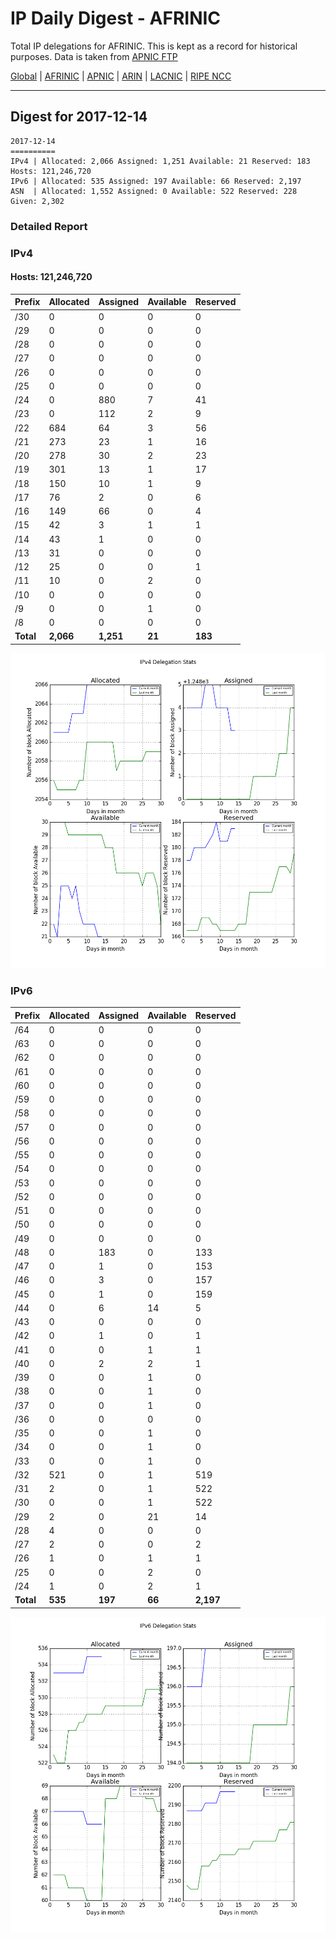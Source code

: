 # IP Daily Digest - AFRINIC

Total IP delegations for AFRINIC. This is kept as a record for historical purposes. Data is taken from [APNIC FTP](https://ftp.apnic.net/)

[Global](https://github.com/csmets/IP-Daily-Digest) | [AFRINIC](https://github.com/csmets/IP-Daily-Digest/tree/master/archives/AFRINIC) | [APNIC](https://github.com/csmets/IP-Daily-Digest/tree/master/archives/APNIC) | [ARIN](https://github.com/csmets/IP-Daily-Digest/tree/master/archives/ARIN) | [LACNIC](https://github.com/csmets/IP-Daily-Digest/tree/master/archives/LACNIC) | [RIPE NCC](https://github.com/csmets/IP-Daily-Digest/tree/master/archives/RIPE_NCC)

---

## Digest for 2017-12-14
```
2017-12-14
==========
IPv4 | Allocated: 2,066 Assigned: 1,251 Available: 21 Reserved: 183 Hosts: 121,246,720
IPv6 | Allocated: 535 Assigned: 197 Available: 66 Reserved: 2,197
ASN  | Allocated: 1,552 Assigned: 0 Available: 522 Reserved: 228 Given: 2,302
```

### Detailed Report

### IPv4

#### Hosts: **121,246,720**

| Prefix | Allocated | Assigned | Available | Reserved |
| ----- | ----- | ----- | ----- | ----- |
| /30 | 0 | 0 | 0 | 0 |
| /29 | 0 | 0 | 0 | 0 |
| /28 | 0 | 0 | 0 | 0 |
| /27 | 0 | 0 | 0 | 0 |
| /26 | 0 | 0 | 0 | 0 |
| /25 | 0 | 0 | 0 | 0 |
| /24 | 0 | 880 | 7 | 41 |
| /23 | 0 | 112 | 2 | 9 |
| /22 | 684 | 64 | 3 | 56 |
| /21 | 273 | 23 | 1 | 16 |
| /20 | 278 | 30 | 2 | 23 |
| /19 | 301 | 13 | 1 | 17 |
| /18 | 150 | 10 | 1 | 9 |
| /17 | 76 | 2 | 0 | 6 |
| /16 | 149 | 66 | 0 | 4 |
| /15 | 42 | 3 | 1 | 1 |
| /14 | 43 | 1 | 0 | 0 |
| /13 | 31 | 0 | 0 | 0 |
| /12 | 25 | 0 | 0 | 1 |
| /11 | 10 | 0 | 2 | 0 |
| /10 | 0 | 0 | 0 | 0 |
| /9 | 0 | 0 | 1 | 0 |
| /8 | 0 | 0 | 0 | 0 |
| **Total** | **2,066** | **1,251** | **21** | **183** |

![ipv4-stats](ipv4-figure.png)

### IPv6

| Prefix | Allocated | Assigned | Available | Reserved |
| ----- | ----- | ----- | ----- | ----- |
| /64 | 0 | 0 | 0 | 0 |
| /63 | 0 | 0 | 0 | 0 |
| /62 | 0 | 0 | 0 | 0 |
| /61 | 0 | 0 | 0 | 0 |
| /60 | 0 | 0 | 0 | 0 |
| /59 | 0 | 0 | 0 | 0 |
| /58 | 0 | 0 | 0 | 0 |
| /57 | 0 | 0 | 0 | 0 |
| /56 | 0 | 0 | 0 | 0 |
| /55 | 0 | 0 | 0 | 0 |
| /54 | 0 | 0 | 0 | 0 |
| /53 | 0 | 0 | 0 | 0 |
| /52 | 0 | 0 | 0 | 0 |
| /51 | 0 | 0 | 0 | 0 |
| /50 | 0 | 0 | 0 | 0 |
| /49 | 0 | 0 | 0 | 0 |
| /48 | 0 | 183 | 0 | 133 |
| /47 | 0 | 1 | 0 | 153 |
| /46 | 0 | 3 | 0 | 157 |
| /45 | 0 | 1 | 0 | 159 |
| /44 | 0 | 6 | 14 | 5 |
| /43 | 0 | 0 | 0 | 0 |
| /42 | 0 | 1 | 0 | 1 |
| /41 | 0 | 0 | 1 | 1 |
| /40 | 0 | 2 | 2 | 1 |
| /39 | 0 | 0 | 1 | 0 |
| /38 | 0 | 0 | 1 | 0 |
| /37 | 0 | 0 | 1 | 0 |
| /36 | 0 | 0 | 0 | 0 |
| /35 | 0 | 0 | 1 | 0 |
| /34 | 0 | 0 | 1 | 0 |
| /33 | 0 | 0 | 1 | 0 |
| /32 | 521 | 0 | 1 | 519 |
| /31 | 2 | 0 | 1 | 522 |
| /30 | 0 | 0 | 1 | 522 |
| /29 | 2 | 0 | 21 | 14 |
| /28 | 4 | 0 | 0 | 0 |
| /27 | 2 | 0 | 0 | 2 |
| /26 | 1 | 0 | 1 | 1 |
| /25 | 0 | 0 | 2 | 0 |
| /24 | 1 | 0 | 2 | 1 |
| **Total** | **535** | **197** | **66** | **2,197** |

![ipv6-stats](ipv6-figure.png)